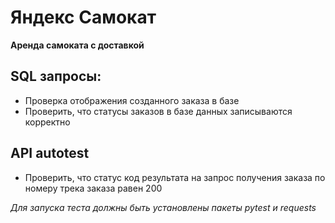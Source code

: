 # **Яндекс Самокат**
**Аренда самоката с доставкой**
 
 ## SQL запросы: 
- Проверка отображения созданного заказа в базе
- Проверить, что статусы заказов в базе данных записываются корректно

## API autotest
- Проверить, что статус код результата на запрос получения заказа по номеру трека заказа равен 200

_Для запуска теста должны быть установлены пакеты pytest и requests_
